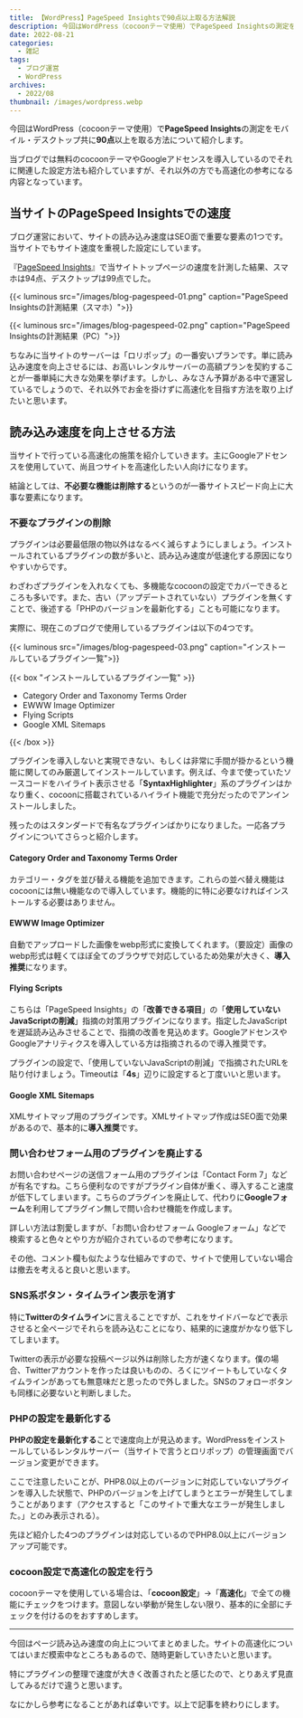 ```yaml
---
title: 【WordPress】PageSpeed Insightsで90点以上取る方法解説
description: 今回はWordPress（cocoonテーマ使用）でPageSpeed Insightsの測定をモバイル・デスクトップ共に90点以上を取る方法について紹介します。
date: 2022-08-21
categories: 
  - 雑記
tags: 
  - ブログ運営
  - WordPress
archives: 
  - 2022/08
thumbnail: /images/wordpress.webp
---
```


今回はWordPress（cocoonテーマ使用）で**PageSpeed Insights**の測定をモバイル・デスクトップ共に**90点**以上を取る方法について紹介します。

<!--more-->

当ブログでは無料のcocoonテーマやGoogleアドセンスを導入しているのでそれに関連した設定方法も紹介していますが、それ以外の方でも高速化の参考になる内容となっています。

## 当サイトのPageSpeed Insightsでの速度

ブログ運営において、サイトの読み込み速度はSEO面で重要な要素の1つです。当サイトでもサイト速度を重視した設定にしています。

『[PageSpeed Insights](https://pagespeed.web.dev/?hl=ja)』で当サイトトップページの速度を計測した結果、スマホは94点、デスクトップは99点でした。

{{< luminous src="/images/blog-pagespeed-01.png" caption="PageSpeed Insightsの計測結果（スマホ）">}}

{{< luminous src="/images/blog-pagespeed-02.png" caption="PageSpeed Insightsの計測結果（PC）">}}

ちなみに当サイトのサーバーは「ロリポップ」の一番安いプランです。単に読み込み速度を向上させるには、お高いレンタルサーバーの高額プランを契約することが一番単純に大きな効果を挙げます。しかし、みなさん予算がある中で運営しているでしょうので、それ以外でお金を掛けずに高速化を目指す方法を取り上げたいと思います。

## 読み込み速度を向上させる方法

当サイトで行っている高速化の施策を紹介していきます。主にGoogleアドセンスを使用していて、尚且つサイトを高速化したい人向けになります。

結論としては、**不必要な機能は削除する**というのが一番サイトスピード向上に大事な要素になります。

### 不要なプラグインの削除

プラグインは必要最低限の物以外はなるべく減らすようにしましょう。インストールされているプラグインの数が多いと、読み込み速度が低速化する原因になりやすいからです。

わざわざプラグインを入れなくても、多機能なcocoonの設定でカバーできるところも多いです。また、古い（アップデートされていない）プラグインを無くすことで、後述する「PHPのバージョンを最新化する」ことも可能になります。

実際に、現在このブログで使用しているプラグインは以下の4つです。

{{< luminous src="/images/blog-pagespeed-03.png" caption="インストールしているプラグイン一覧">}}

{{< box "インストールしているプラグイン一覧" >}}
<ul>
<li>Category Order and Taxonomy Terms Order</li>
<li>EWWW Image Optimizer</li>
<li>Flying Scripts</li>
<li>Google XML Sitemaps</li>
</ul>
{{< /box >}}

プラグインを導入しないと実現できない、もしくは非常に手間が掛かるという機能に関してのみ厳選してインストールしています。例えば、今まで使っていたソースコードをハイライト表示させる「**SyntaxHighlighter**」系のプラグインはかなり重く、cocoonに搭載されているハイライト機能で充分だったのでアンインストールしました。

残ったのはスタンダードで有名なプラグインばかりになりました。一応各プラグインについてさらっと紹介します。

#### Category Order and Taxonomy Terms Order

カテゴリー・タグを並び替える機能を追加できます。これらの並べ替え機能はcocoonには無い機能なので導入しています。機能的に特に必要なければインストールする必要はありません。

#### EWWW Image Optimizer

自動でアップロードした画像をwebp形式に変換してくれます。（要設定）画像のwebp形式は軽くてほぼ全てのブラウザで対応しているため効果が大きく、**導入推奨**になります。

#### Flying Scripts

こちらは「PageSpeed Insights」の「**改善できる項目**」の「**使用していないJavaScriptの削減**」指摘の対策用プラグインになります。指定したJavaScriptを遅延読み込みさせることで、指摘の改善を見込めます。GoogleアドセンスやGoogleアナリティクスを導入している方は指摘されるので導入推奨です。

プラグインの設定で、「使用していないJavaScriptの削減」で指摘されたURLを貼り付けましょう。Timeoutは「**4s**」辺りに設定すると丁度いいと思います。

#### Google XML Sitemaps

XMLサイトマップ用のプラグインです。XMLサイトマップ作成はSEO面で効果があるので、基本的に**導入推奨**です。

### 問い合わせフォーム用のプラグインを廃止する

お問い合わせページの送信フォーム用のプラグインは「Contact Form 7」などが有名ですね。こちら便利なのですがプラグイン自体が重く、導入すること速度が低下してしまいます。こちらのプラグインを廃止して、代わりに**Googleフォーム**を利用してプラグイン無しで問い合わせ機能を作成します。

詳しい方法は割愛しますが、「お問い合わせフォーム Googleフォーム」などで検索すると色々とやり方が紹介されているので参考になります。

その他、コメント欄も似たような仕組みですので、サイトで使用していない場合は撤去を考えると良いと思います。

### SNS系ボタン・タイムライン表示を消す

特に**Twitterのタイムライン**に言えることですが、これをサイドバーなどで表示させると全ページでそれらを読み込むことになり、結果的に速度がかなり低下してしまいます。

Twitterの表示が必要な投稿ページ以外は削除した方が速くなります。僕の場合、Twitterアカウントを作ったは良いものの、ろくにツイートもしていなくタイムラインがあっても無意味だと思ったので外しました。SNSのフォローボタンも同様に必要ないと判断しました。

### PHPの設定を最新化する

**PHPの設定を最新化する**ことで速度向上が見込めます。WordPressをインストールしているレンタルサーバー（当サイトで言うとロリポップ）の管理画面でバージョン変更ができます。

ここで注意したいことが、PHP8.0以上のバージョンに対応していないプラグインを導入した状態で、PHPのバージョンを上げてしまうとエラーが発生してしまうことがあります（アクセスすると「このサイトで重大なエラーが発生しました。」とのみ表示される）。

先ほど紹介した4つのプラグインは対応しているのでPHP8.0以上にバージョンアップ可能です。

### cocoon設定で高速化の設定を行う

cocoonテーマを使用している場合は、「**cocoon設定**」→「**高速化**」で全ての機能にチェックをつけます。意図しない挙動が発生しない限り、基本的に全部にチェックを付けるのをおすすめします。

* * *

今回はページ読み込み速度の向上についてまとめました。サイトの高速化についてはいまだ模索中なところもあるので、随時更新していきたいと思います。

特にプラグインの整理で速度が大きく改善されたと感じたので、とりあえず見直してみるだけで違うと思います。

なにかしら参考になることがあれば幸いです。以上で記事を終わりにします。